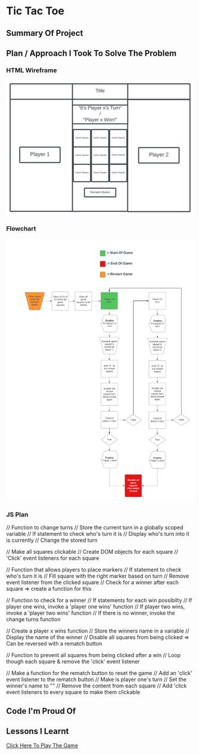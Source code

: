 # Tic Tac Toe
## Summary Of Project
## Plan / Approach I Took To Solve The Problem

### HTML Wireframe
  <img src="./Images/Tic-Tac-Toe Wireframe.png" alt="">

### Flowchart
  <img src="./Images/Tic-Tac-Toe Flowchart.png" alt="">

### JS Plan
// Function to change turns
    // Store the current turn in a globally scoped variable
    // If statement to check who's turn it is
    // Display who's turn into it is currently
    // Change the stored turn


// Make all squares clickable
    // Create DOM objects for each square
    // 'Click' event listeners for each square

// Function that allows players to place markers
    // If statement to check who's turn it is
    // Fill square with the right marker based on turn
    // Remove event listener from the clicked square
    // Check for a winner after each square => create a function for this

// Function to check for a winner
    // If statements for each win possibilty
    // If player one wins, invoke a 'player one wins' function
    // If player two wins, invoke a 'player two wins' function
    // If there is no winner, invoke the change turns function

// Create a player x wins function
    // Store the winners name in a variable
    // Display the name of the winner
    // Disable all squares from being clicked => Can be reversed with a rematch button


// Function to prevent all squares from being clicked after a win
    // Loop though each square & remove the 'click' event listener


// Make a function for the rematch button to reset the game
    // Add an 'click' event listener to the rematch button
    // Make is player one's turn
    // Set the winner's name to ""
    // Remove the content from each square
    // Add 'click event listeners to every square to make them clickable

## Code I'm Proud Of
## Lessons I Learnt

<a href="https://marcusadams1220.github.io/tic-tac-toe/">Click Here To Play The Game</a>
